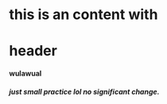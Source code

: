 # this is an content with <h1> header
#### wulawual
##### just small practice lol no significant change.
